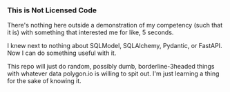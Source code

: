 ### This is Not Licensed Code
There's nothing here outside a demonstration of my competency (such that it is) with something that interested me for like, 5 seconds.

I knew next to nothing about SQLModel, SQLAlchemy, Pydantic, or FastAPI. Now I can do something useful with it.

This repo will just do random, possibly dumb, borderline-3headed things with whatever data polygon.io is willing to spit out. I'm just learning a thing for the sake of knowing it.